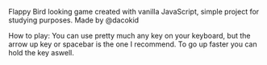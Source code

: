 Flappy Bird looking game created with vanilla JavaScript, simple project for studying purposes.
Made by @dacokid

How to play:
You can use pretty much any key on your keyboard, but the arrow up key or spacebar is the one I recommend.
To go up faster you can hold the key aswell.
